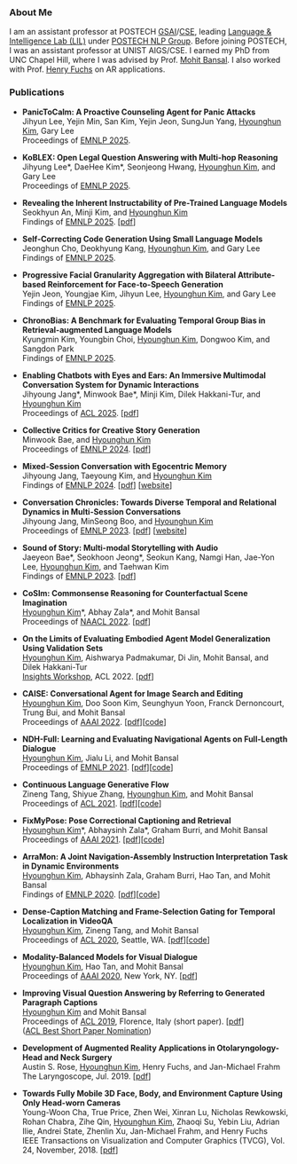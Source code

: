 
### About Me
I am an assistant professor at POSTECH [GSAI](https://ai.postech.ac.kr/)/[CSE](https://cse.postech.ac.kr/), leading [Language & Intelligence Lab (LIL)](https://sites.google.com/view/language-intelligence-lab) under [POSTECH NLP Group](https://nlp.postech.ac.kr/). Before joining POSTECH, I was an assistant professor at UNIST AIGS/CSE. I earned my PhD from UNC Chapel Hill, where I was advised by Prof. [Mohit Bansal](http://www.cs.unc.edu/~mbansal). I also worked with Prof. [Henry Fuchs](http://henryfuchs.web.unc.edu/) on AR applications.


### Publications
* **PanicToCalm: A Proactive Counseling Agent for Panic Attacks**<br>
Jihyun Lee, Yejin Min, San Kim, Yejin Jeon, SungJun Yang, <ins>Hyounghun Kim</ins>, Gary Lee<br>
Proceedings of [EMNLP 2025](https://2025.emnlp.org/).

* **KoBLEX: Open Legal Question Answering with Multi-hop Reasoning**<br>
Jihyung Lee\*, DaeHee Kim\*, Seonjeong Hwang, <ins>Hyounghun Kim</ins>, and Gary Lee<br>
Proceedings of [EMNLP 2025](https://2025.emnlp.org/).

* **Revealing the Inherent Instructability of Pre-Trained Language Models**<br>
Seokhyun An, Minji Kim, and <ins>Hyounghun Kim</ins><br>
Findings of [EMNLP 2025](https://2025.emnlp.org/). [[pdf](https://arxiv.org/abs/2410.02465)]

* **Self-Correcting Code Generation Using Small Language Models**<br>
Jeonghun Cho, Deokhyung Kang, <ins>Hyounghun Kim</ins>, and Gary Lee<br>
Findings of [EMNLP 2025](https://2025.emnlp.org/).

* **Progressive Facial Granularity Aggregation with Bilateral Attribute-based Reinforcement for Face-to-Speech Generation**<br>
Yejin Jeon, Youngjae Kim, Jihyun Lee, <ins>Hyounghun Kim</ins>, and Gary Lee<br>
Findings of [EMNLP 2025](https://2025.emnlp.org/).

* **ChronoBias: A Benchmark for Evaluating Temporal Group Bias in Retrieval-augmented Language Models**<br>
Kyungmin Kim, Youngbin Choi, <ins>Hyounghun Kim</ins>, Dongwoo Kim, and Sangdon Park<br>
Findings of [EMNLP 2025](https://2025.emnlp.org/).

* **Enabling Chatbots with Eyes and Ears: An Immersive Multimodal Conversation System for Dynamic Interactions**<br>
Jihyoung Jang\*, Minwook Bae\*, Minji Kim, Dilek Hakkani-Tur, and <ins>Hyounghun Kim</ins><br>
Proceedings of [ACL 2025](https://2025.aclweb.org/). [[pdf](https://arxiv.org/abs/2506.00421)]

* **Collective Critics for Creative Story Generation**<br>
Minwook Bae, and <ins>Hyounghun Kim</ins><br>
Proceedings of [EMNLP 2024](https://2024.emnlp.org/). [[pdf](https://arxiv.org/abs/2410.02428)]

* **Mixed-Session Conversation with Egocentric Memory**<br>
Jihyoung Jang, Taeyoung Kim, and <ins>Hyounghun Kim</ins><br>
Findings of [EMNLP 2024](https://2024.emnlp.org/). [[pdf](https://arxiv.org/abs/2410.02503)] [[website](https://mixed-session.github.io/)]

* **Conversation Chronicles: Towards Diverse Temporal and Relational Dynamics in Multi-Session Conversations**<br>
Jihyoung Jang, MinSeong Boo, and <ins>Hyounghun Kim</ins><br>
Proceedings of [EMNLP 2023](https://2023.emnlp.org/). [[pdf](https://arxiv.org/abs/2310.13420)] [[website](https://conversation-chronicles.github.io/)]

* **Sound of Story: Multi-modal Storytelling with Audio**<br>
Jaeyeon Bae\*, Seokhoon Jeong\*, Seokun Kang, Namgi Han, Jae-Yon Lee, <ins>Hyounghun Kim</ins>, and Taehwan Kim<br> 
Findings of [EMNLP 2023](https://2023.emnlp.org/). [[pdf](https://arxiv.org/abs/2310.19264)]

* **CoSIm: Commonsense Reasoning for Counterfactual Scene Imagination**<br>
<ins>Hyounghun Kim</ins>\*, Abhay Zala\*, and Mohit Bansal<br>
Proceedings of [NAACL 2022](https://2022.naacl.org/). [[pdf](https://arxiv.org/abs/2207.03961)]

* **On the Limits of Evaluating Embodied Agent Model Generalization Using Validation Sets**<br>
<ins>Hyounghun Kim</ins>, Aishwarya Padmakumar, Di Jin, Mohit Bansal, and Dilek Hakkani-Tur<br>
[Insights Workshop](https://insights-workshop.github.io/), ACL 2022. [[pdf](https://arxiv.org/abs/2205.09249/)]

* **CAISE: Conversational Agent for Image Search and Editing**  
<ins>Hyounghun Kim</ins>, Doo Soon Kim, Seunghyun Yoon, Franck Dernoncourt, Trung Bui, and Mohit Bansal  
Proceedings of [AAAI 2022](https://aaai.org/Conferences/AAAI-22/). [[pdf](https://arxiv.org/abs/2202.11847/)][[code](https://github.com/hyounghk/CAISE)]

* **NDH-Full: Learning and Evaluating Navigational Agents on Full-Length Dialogue**  
<ins>Hyounghun Kim</ins>, Jialu Li, and Mohit Bansal  
Proceedings of [EMNLP 2021](https://2021.emnlp.org/). [[pdf](https://aclanthology.org/2021.emnlp-main.518/)][[code](https://github.com/hyounghk/NDH-FULL)]

* **Continuous Language Generative Flow**  
Zineng Tang, Shiyue Zhang, <ins>Hyounghun Kim</ins>, and Mohit Bansal  
Proceedings of [ACL 2021](https://2021.aclweb.org/). [[pdf](https://aclanthology.org/2021.acl-long.355/)][[code](https://github.com/zinengtang/ContinuousFlowNL)]

* **FixMyPose: Pose Correctional Captioning and Retrieval**  
<ins>Hyounghun Kim</ins>\*, Abhaysinh Zala\*, Graham Burri, and Mohit Bansal  
Proceedings of [AAAI 2021](https://aaai.org/Conferences/AAAI-21/). [[pdf](https://arxiv.org/abs/2104.01703)][[code](https://github.com/hyounghk/FixMyPose)]

* **ArraMon: A Joint Navigation-Assembly Instruction Interpretation Task in Dynamic Environments**  
<ins>Hyounghun Kim</ins>, Abhaysinh Zala, Graham Burri, Hao Tan, and Mohit Bansal  
Findings of [EMNLP 2020](https://2020.emnlp.org/). [[pdf](http://arxiv.org/abs/2011.07660)][[code](https://github.com/hyounghk/ArraMon)]

* **Dense-Caption Matching and Frame-Selection Gating for Temporal Localization in VideoQA**  
<ins>Hyounghun Kim</ins>, Zineng Tang, and Mohit Bansal  
Proceedings of [ACL 2020](https://acl2020.org/), Seattle, WA. [[pdf](https://arxiv.org/abs/2005.06409)][[code](https://github.com/hyounghk/VideoQADenseCapFrameGate-ACL2020)]

* **Modality-Balanced Models for Visual Dialogue**  
<ins>Hyounghun Kim</ins>, Hao Tan, and Mohit Bansal  
Proceedings of [AAAI 2020](https://aaai.org/Conferences/AAAI-20/), New York, NY. [[pdf](https://arxiv.org/abs/2001.06354)]

* **Improving Visual Question Answering by Referring to Generated Paragraph Captions**  
<ins>Hyounghun Kim</ins> and Mohit Bansal  
Proceedings of [ACL 2019](http://www.acl2019.org/), Florence, Italy (short paper). [[pdf](https://arxiv.org/abs/1906.06216)]  
([ACL Best Short Paper Nomination](http://www.acl2019.org/EN/nominations-for-acl-2019-best-paper-awards.xhtml))

* **Development of Augmented Reality Applications in Otolaryngology-Head and Neck Surgery**  
Austin S. Rose, <ins>Hyounghun Kim</ins>, Henry Fuchs, and Jan-Michael Frahm  
The Laryngoscope, Jul. 2019. [[pdf](https://onlinelibrary.wiley.com/doi/pdf/10.1002/lary.28098)]

* **Towards Fully Mobile 3D Face, Body, and Environment Capture Using Only Head-worn Cameras**   
Young-Woon Cha, True Price, Zhen Wei, Xinran Lu, Nicholas Rewkowski, Rohan Chabra, Zihe Qin, <ins>Hyounghun Kim</ins>, Zhaoqi Su, Yebin Liu, Adrian Ilie, Andrei State, Zhenlin Xu, Jan-Michael Frahm, and Henry Fuchs  
IEEE Transactions on Visualization and Computer Graphics (TVCG), Vol. 24, November, 2018. [[pdf](https://ieeexplore.ieee.org/stamp/stamp.jsp?tp=&arnumber=8458443)]

